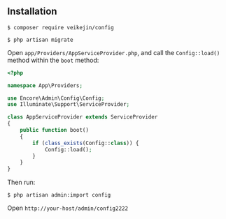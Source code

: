 
## Installation

```
$ composer require veikejin/config

$ php artisan migrate
```

Open `app/Providers/AppServiceProvider.php`, and call the `Config::load()` method within the `boot` method:

```php
<?php

namespace App\Providers;

use Encore\Admin\Config\Config;
use Illuminate\Support\ServiceProvider;

class AppServiceProvider extends ServiceProvider
{
    public function boot()
    {
        if (class_exists(Config::class)) {
            Config::load();
        }
    }
}
```

Then run: 

```
$ php artisan admin:import config
```

Open `http://your-host/admin/config2222`

